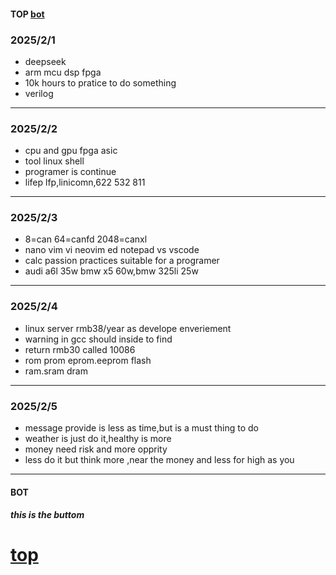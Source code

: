 #### TOP [bot](#bot)

### 2025/2/1
- deepseek  
- arm mcu dsp fpga
- 10k hours to pratice to do something
- verilog
---
### 2025/2/2
- cpu and gpu fpga asic 
- tool linux shell
- programer is continue
- lifep lfp,linicomn,622 532 811 
---
### 2025/2/3
- 8=can 64=canfd 2048=canxl
- nano vim vi neovim ed notepad vs vscode
- calc passion practices suitable for a programer
- audi a6l 35w bmw x5 60w,bmw 325li 25w
---
### 2025/2/4
- linux server rmb38/year as develope enveriement
- warning in gcc should inside to find
- return rmb30 called 10086
- rom prom eprom.eeprom flash
- ram.sram dram
---
### 2025/2/5
- message provide is less as time,but is a must thing to do
- weather is just do it,healthy is more
- money need risk and more opprity
- less do it but think more ,near the money and less for high as you
---
#### BOT    
##### this is the buttom   
[top](#top)
===
